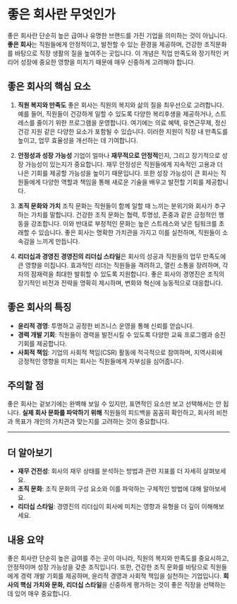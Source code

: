 # 좋은 회사란 무엇인가

좋은 회사란 단순히 높은 급여나 유명한 브랜드를 가진 기업을 의미하는 것이 아닙니다. **좋은 회사**는 직원들에게 안정적이고, 발전할 수 있는 환경을 제공하며, 건강한 조직문화를 바탕으로 직장 생활의 질을 높여주는 곳입니다. 이 개념은 직업 만족도와 장기적인 커리어 성장에 중요한 영향을 미치기 때문에 매우 신중하게 고려해야 합니다.

## 좋은 회사의 핵심 요소

1. **직원 복지와 만족도**
   좋은 회사는 직원의 복지와 삶의 질을 최우선으로 고려합니다. 예를 들어, 직원들이 건강하게 일할 수 있도록 다양한 복리후생을 제공하거나, 스트레스를 줄이기 위한 프로그램을 운영합니다. 여기에는 의료 혜택, 유연근무제, 정신 건강 지원 같은 다양한 요소가 포함될 수 있습니다. 이러한 지원이 직장 내 만족도를 높이고, 업무 효율성을 개선하는 데 기여합니다.

2. **안정성과 성장 가능성**
   기업이 얼마나 **재무적으로 안정적**인지, 그리고 장기적으로 성장 가능성이 있는지가 중요합니다. 재무 안정성은 직원들에게 지속적인 고용과 더 나은 기회를 제공할 가능성을 높이기 때문입니다. 또한 성장 가능성이 큰 회사는 직원들에게 다양한 역할과 책임을 통해 새로운 기술을 배우고 발전할 기회를 제공합니다.

3. **조직 문화와 가치**
   조직 문화는 직원들이 함께 일할 때 느끼는 분위기와 회사가 추구하는 가치를 말합니다. 건강한 조직 문화는 협력, 투명성, 존중과 같은 긍정적인 행동을 강조합니다. 이와 반대로 부정적인 문화는 높은 스트레스와 낮은 팀워크를 초래할 수 있습니다. 좋은 회사는 명확한 가치관을 가지고 이를 실천하며, 직원들이 소속감을 느끼게 만듭니다.

4. **리더십과 경영진**
   **경영진의 리더십 스타일**은 회사의 성공과 직원들의 업무 만족도에 큰 영향을 미칩니다. 효과적인 리더는 직원들을 격려하고, 열린 소통을 장려하며, 각자의 잠재력을 최대한 발휘할 수 있도록 지원합니다. 좋은 회사의 경영진은 조직의 장기적인 비전과 전략을 명확히 제시하며, 변화와 혁신에 능동적으로 대응합니다.

## 좋은 회사의 특징

- **윤리적 경영**: 투명하고 공정한 비즈니스 운영을 통해 신뢰를 얻습니다.
- **경력 개발 기회**: 직원들이 경력을 발전시킬 수 있도록 다양한 교육 프로그램과 승진 기회를 제공합니다.
- **사회적 책임**: 기업의 사회적 책임(CSR) 활동에 적극적으로 참여하며, 지역사회에 긍정적인 영향을 미치는 회사는 직원들에게 자부심을 심어줍니다.

## 주의할 점

좋은 회사는 겉보기에는 완벽해 보일 수 있지만, 표면적인 요소만 보고 선택해서는 안 됩니다. **실제 회사 문화를 파악하기 위해** 직원들의 피드백을 꼼꼼히 확인하고, 회사의 비전과 목표가 개인의 가치관과 맞는지를 고려하는 것이 중요합니다.

---

## 더 알아보기

- **재무 건전성**: 회사의 재무 상태를 분석하는 방법과 관련 지표를 더 자세히 살펴보세요.
- **조직 문화**: 조직 문화의 구성 요소와 이를 파악하는 구체적인 방법에 대해 알아보세요.
- **리더십 스타일**: 경영진의 리더십이 회사에 미치는 영향과 유형을 더 깊이 이해해보세요.

## 내용 요약

좋은 회사란 단순히 높은 급여를 주는 곳이 아니라, 직원의 복지와 만족도를 중요시하고, 안정적이며 성장 가능성을 갖춘 조직입니다. 또한, 건강한 조직 문화를 바탕으로 직원들에게 경력 개발 기회를 제공하며, 윤리적 경영과 사회적 책임을 실천하는 기업입니다. **회사의 핵심 가치와 문화, 리더십 스타일**을 신중하게 평가하는 것이 좋은 직장을 선택하는 데 있어 매우 중요합니다.